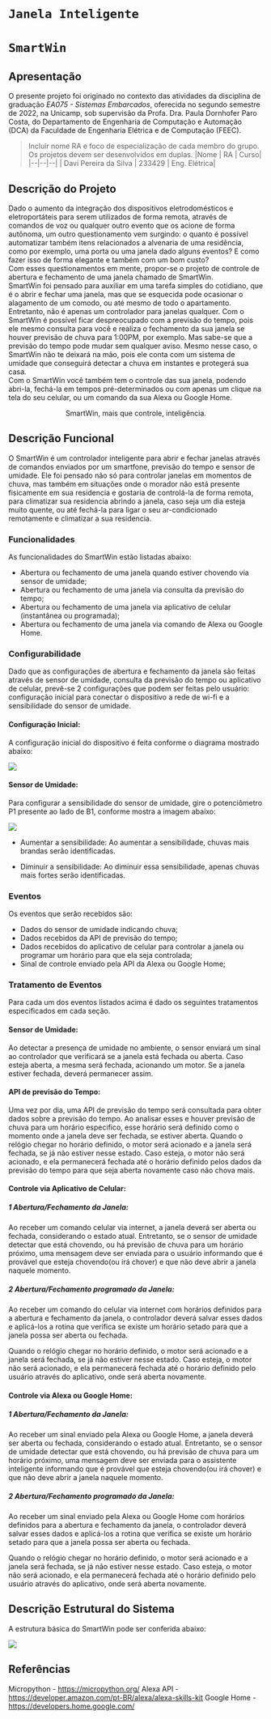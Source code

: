 # `Janela Inteligente`
# `SmartWin`

## Apresentação

O presente projeto foi originado no contexto das atividades da disciplina de graduação *EA075 - Sistemas Embarcados*, 
oferecida no segundo semestre de 2022, na Unicamp, sob supervisão da Profa. Dra. Paula Dornhofer Paro Costa, do Departamento de Engenharia de Computação e Automação (DCA) da Faculdade de Engenharia Elétrica e de Computação (FEEC).

> Incluir nome RA e foco de especialização de cada membro do grupo. Os projetos devem ser desenvolvidos em duplas.
> |Nome  | RA | Curso|
> |--|--|--|
> | Davi Pereira da Silva  | 233429  | Eng. Elétrica|



## Descrição do Projeto
Dado o aumento da integração dos dispositivos eletrodomésticos e eletroportáteis para serem utilizados de forma remota, através de comandos de voz ou qualquer outro evento que os acione de forma autônoma, um outro questionamento vem surgindo: o quanto é possível automatizar também itens relacionados a alvenaria de uma residência, como por exemplo, uma porta ou uma janela dado alguns eventos? E como fazer isso de forma elegante e também com um bom custo?  
Com esses questionamentos em mente, propor-se o projeto de controle de abertura e fechamento de uma janela chamado de SmartWin.   
SmartWin foi pensado para auxiliar em uma tarefa simples do cotidiano, que é o abrir e fechar uma janela, mas que se esquecida pode ocasionar o alagamento de um comodo, ou até mesmo de todo o apartamento.  
Entretanto, não é apenas um controlador para janelas qualquer. Com o SmartWin é possível ficar despreocupado com a previsão do tempo, pois ele mesmo consulta para você e realiza o fechamento da sua janela se houver previsão de chuva para 1:00PM, por exemplo. Mas sabe-se que a previsão do tempo pode mudar sem qualquer aviso. Mesmo nesse caso, o SmartWin não te deixará na mão, pois ele conta com um sistema de umidade que conseguirá detectar a chuva em instantes e protegerá sua casa.  
Com o SmartWin você também tem o controle das sua janela, podendo abri-la, fechá-la em tempos pré-determinados ou com apenas um clique na tela do seu celular, ou um comando da sua Alexa ou Google Home. 

<center> SmartWin, mais que controle, inteligência. </center>

## Descrição Funcional
  
O SmartWin é um controlador inteligente para abrir e fechar janelas através de comandos enviados por um smartfone, previsão do tempo e sensor de umidade.
Ele foi pensado não só para controlar janelas em momentos de chuva, mas também em situações onde o morador não está presente fisicamente em sua residencia e gostaria de controlá-la de forma remota, para climatizar sua residencia abrindo a janela, caso seja um dia esteja muito quente, ou até fechá-la para ligar o seu ar-condicionado remotamente e climatizar a sua residencia.  


### Funcionalidades
As funcionalidades do SmartWin estão listadas abaixo:

* Abertura ou fechamento de uma janela quando estiver chovendo via sensor de umidade;
* Abertura ou fechamento de uma janela via consulta da previsão do tempo;
* Abertura ou fechamento de uma janela via aplicativo de celular (instantânea ou programada);
* Abertura ou fechamento de uma janela via comando de Alexa ou Google Home.

### Configurabilidade
  
Dado que as configurações de abertura e fechamento da janela são feitas através de sensor de umidade, consulta da previsão do tempo ou aplicativo de celular, prevê-se 2 configurações que podem ser feitas pelo usuário: configuração inicial para conectar o dispositivo a rede de wi-fi e a sensibilidade do sensor de umidade.  
  
#### Configuração Inicial:  

A configuração inicial do dispositivo é feita conforme o diagrama mostrado abaixo:

![](config_1.png)

#### Sensor de Umidade:

Para configurar a sensibilidade do sensor de umidade, gire o potenciômetro P1 presente ao lado de B1, conforme mostra a imagem abaixo:

![](config_2.png)

* Aumentar a sensibilidade: Ao aumentar a sensibilidade, chuvas mais brandas serão identificadas.

* Diminuir a sensibilidade: Ao diminuir essa sensibilidade, apenas chuvas mais fortes serão identificadas.



### Eventos

Os eventos que serão recebidos são:

* Dados do sensor de umidade indicando chuva;
* Dados recebidos da API de previsão do tempo;
* Dados recebidos do aplicativo de celular para controlar a janela ou programar um horário para que ela seja controlada;
* Sinal de controle enviado pela API da Alexa ou Google Home;

### Tratamento de Eventos

Para cada um dos eventos listados acima é dado os seguintes tratamentos especificados em cada seção.  
  
#### Sensor de Umidade:  

Ao detectar a presença de umidade no ambiente, o sensor enviará um sinal ao controlador que verificará se a janela está fechada ou aberta. Caso esteja aberta, a mesma será fechada, acionando um motor. Se a janela estiver fechada, deverá permanecer assim.


#### API de previsão do Tempo:  

Uma vez por dia, uma API de previsão do tempo será consultada para obter dados sobre a previsão do tempo. Ao analisar esses e houver previsão de chuva para um horário especifico, esse horário será definido como o momento onde a janela deve ser fechada, se estiver aberta.
Quando o relógio chegar no horário definido, o motor será acionado e a janela será fechada, se já não estiver nesse estado. Caso esteja, o motor não será acionado, e ela permanecerá fechada até o horário definido pelos dados da previsão do tempo para que seja aberta novamente caso não chova mais.

#### Controle via Aplicativo de Celular:  
##### 1 Abertura/Fechamento da Janela:  

Ao receber um comando celular via internet, a janela deverá ser aberta ou fechada, considerando o estado atual. Entretanto, se o sensor de umidade detectar que está chovendo, ou há previsão de chuva para um horário próximo, uma mensagem deve ser enviada para o usuário informando que é provável que esteja chovendo(ou irá chover) e que não deve abrir a janela naquele momento. 

##### 2 Abertura/Fechamento programado da Janela:  

Ao receber um comando do celular via internet com horários definidos para a abertura e fechamento da janela, o controlador deverá salvar esses dados e aplicá-los a rotina que verifica se existe um horário setado para que a janela possa ser aberta ou fechada. 

Quando o relógio chegar no horário definido, o motor será acionado e a janela será fechada, se já não estiver nesse estado. Caso esteja, o motor não será acionado, e ela permanecerá fechada até o horário definido pelo usuário através do aplicativo, onde será aberta novamente.

#### Controle via Alexa ou Google Home:  
##### 1 Abertura/Fechamento da Janela:  
Ao receber um sinal enviado pela Alexa ou Google Home, a janela deverá ser aberta ou fechada, considerando o estado atual. Entretanto, se o sensor de umidade detectar que está chovendo, ou há previsão de chuva para um horário próximo, uma mensagem deve ser enviada para o assistente inteligente informando que é provável que esteja chovendo(ou irá chover) e que não deve abrir a janela naquele momento. 

##### 2 Abertura/Fechamento programado da Janela:  
Ao receber um sinal enviado pela Alexa ou Google Home com horários definidos para a abertura e fechamento da janela, o controlador deverá salvar esses dados e aplicá-los a rotina que verifica se existe um horário setado para que a janela possa ser aberta ou fechada. 

Quando o relógio chegar no horário definido, o motor será acionado e a janela será fechada, se já não estiver nesse estado. Caso esteja, o motor não será acionado, e ela permanecerá fechada até o horário definido pelo usuário através do aplicativo, onde será aberta novamente.

## Descrição Estrutural do Sistema
A estrutura básica do SmartWin pode ser conferida abaixo:

![](estrutura_1.png)

## Referências
 
Micropython - https://micropython.org/ 
Alexa API - https://developer.amazon.com/pt-BR/alexa/alexa-skills-kit
Google Home - https://developers.home.google.com/
